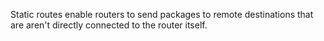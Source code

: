 Static routes enable routers to send packages to remote destinations that are aren't directly connected to the router itself.

